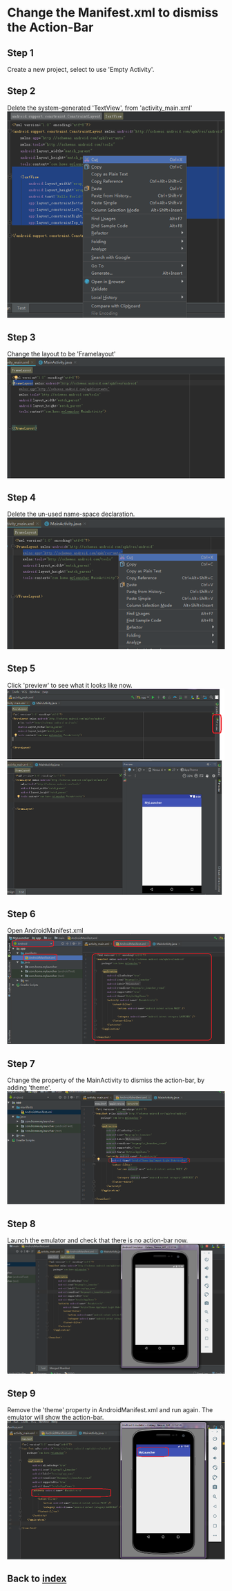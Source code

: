 # Change the Manifest.xml to dismiss the Action-Bar

## Step 1
Create a new project, select to use 'Empty Activity'.

## Step 2
Delete the system-generated 'TextView', from 'activity_main.xml'
    ![Image](../images/dismiss_actionbar001.png)

## Step 3
Change the layout to be 'Framelayout'
    ![Image](../images/dismiss_actionbar002.png)

## Step 4
Delete the un-used name-space declaration.
    ![Image](../images/dismiss_actionbar003.png)

## Step 5
Click 'preview' to see what it looks like now.
    ![Image](../images/dismiss_actionbar004.png)
    ![Image](../images/dismiss_actionbar005.png)

## Step 6
Open AndroidManifest.xml
    ![Image](../images/dismiss_actionbar006.png)
    
## Step 7
Change the property of the MainActivity to dismiss the action-bar, by adding 'theme'.
    ![Image](../images/dismiss_actionbar007.png)

## Step 8
Launch the emulator and check that there is no action-bar now.
    ![Image](../images/dismiss_actionbar008.png)

## Step 9
Remove the 'theme' property in AndroidManifest.xml and run again. The emulator will show the action-bar.
    ![Image](../images/dismiss_actionbar009.png)

## Back to [index](./index.md)
